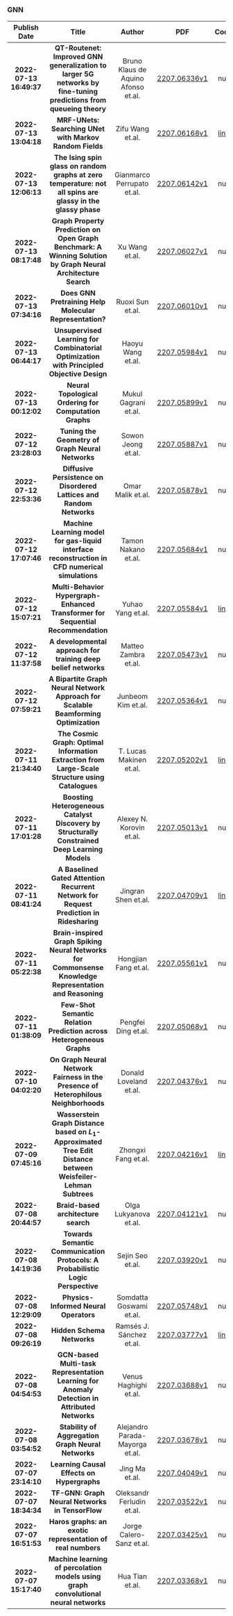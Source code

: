 
### GNN
|Publish Date|Title|Author|PDF|Code|
| :---: | :---: | :---: | :---: | :---: |
|**2022-07-13 16:49:37**|**QT-Routenet: Improved GNN generalization to larger 5G networks by   fine-tuning predictions from queueing theory**|Bruno Klaus de Aquino Afonso et.al.|[2207.06336v1](http://arxiv.org/abs/2207.06336v1)|null|
|**2022-07-13 13:04:18**|**MRF-UNets: Searching UNet with Markov Random Fields**|Zifu Wang et.al.|[2207.06168v1](http://arxiv.org/abs/2207.06168v1)|[link](https://github.com/zifuwanggg/MRF-UNets)|
|**2022-07-13 12:06:13**|**The Ising spin glass on random graphs at zero temperature: not all spins   are glassy in the glassy phase**|Gianmarco Perrupato et.al.|[2207.06142v1](http://arxiv.org/abs/2207.06142v1)|null|
|**2022-07-13 08:17:48**|**Graph Property Prediction on Open Graph Benchmark: A Winning Solution by   Graph Neural Architecture Search**|Xu Wang et.al.|[2207.06027v1](http://arxiv.org/abs/2207.06027v1)|null|
|**2022-07-13 07:34:16**|**Does GNN Pretraining Help Molecular Representation?**|Ruoxi Sun et.al.|[2207.06010v1](http://arxiv.org/abs/2207.06010v1)|null|
|**2022-07-13 06:44:17**|**Unsupervised Learning for Combinatorial Optimization with Principled   Objective Design**|Haoyu Wang et.al.|[2207.05984v1](http://arxiv.org/abs/2207.05984v1)|null|
|**2022-07-13 00:12:02**|**Neural Topological Ordering for Computation Graphs**|Mukul Gagrani et.al.|[2207.05899v1](http://arxiv.org/abs/2207.05899v1)|null|
|**2022-07-12 23:28:03**|**Tuning the Geometry of Graph Neural Networks**|Sowon Jeong et.al.|[2207.05887v1](http://arxiv.org/abs/2207.05887v1)|null|
|**2022-07-12 22:53:36**|**Diffusive Persistence on Disordered Lattices and Random Networks**|Omar Malik et.al.|[2207.05878v1](http://arxiv.org/abs/2207.05878v1)|null|
|**2022-07-12 17:07:46**|**Machine Learning model for gas-liquid interface reconstruction in CFD   numerical simulations**|Tamon Nakano et.al.|[2207.05684v1](http://arxiv.org/abs/2207.05684v1)|null|
|**2022-07-12 15:07:21**|**Multi-Behavior Hypergraph-Enhanced Transformer for Sequential   Recommendation**|Yuhao Yang et.al.|[2207.05584v1](http://arxiv.org/abs/2207.05584v1)|[link](https://github.com/yuh-yang/mbht-kdd22)|
|**2022-07-12 11:37:58**|**A developmental approach for training deep belief networks**|Matteo Zambra et.al.|[2207.05473v1](http://arxiv.org/abs/2207.05473v1)|null|
|**2022-07-12 07:59:21**|**A Bipartite Graph Neural Network Approach for Scalable Beamforming   Optimization**|Junbeom Kim et.al.|[2207.05364v1](http://arxiv.org/abs/2207.05364v1)|null|
|**2022-07-11 21:34:40**|**The Cosmic Graph: Optimal Information Extraction from Large-Scale   Structure using Catalogues**|T. Lucas Makinen et.al.|[2207.05202v1](http://arxiv.org/abs/2207.05202v1)|[link](https://github.com/tlmakinen/cosmicgraphs)|
|**2022-07-11 17:01:28**|**Boosting Heterogeneous Catalyst Discovery by Structurally Constrained   Deep Learning Models**|Alexey N. Korovin et.al.|[2207.05013v1](http://arxiv.org/abs/2207.05013v1)|null|
|**2022-07-11 08:41:24**|**A Baselined Gated Attention Recurrent Network for Request Prediction in   Ridesharing**|Jingran Shen et.al.|[2207.04709v1](http://arxiv.org/abs/2207.04709v1)|[link](https://github.com/wingsupete/rsodp)|
|**2022-07-11 05:22:38**|**Brain-inspired Graph Spiking Neural Networks for Commonsense Knowledge   Representation and Reasoning**|Hongjian Fang et.al.|[2207.05561v1](http://arxiv.org/abs/2207.05561v1)|null|
|**2022-07-11 01:38:09**|**Few-Shot Semantic Relation Prediction across Heterogeneous Graphs**|Pengfei Ding et.al.|[2207.05068v1](http://arxiv.org/abs/2207.05068v1)|null|
|**2022-07-10 04:02:20**|**On Graph Neural Network Fairness in the Presence of Heterophilous   Neighborhoods**|Donald Loveland et.al.|[2207.04376v1](http://arxiv.org/abs/2207.04376v1)|null|
|**2022-07-09 07:45:16**|**Wasserstein Graph Distance based on $L_1$-Approximated Tree Edit   Distance between Weisfeiler-Lehman Subtrees**|Zhongxi Fang et.al.|[2207.04216v1](http://arxiv.org/abs/2207.04216v1)|[link](https://github.com/fzx-oss/wwls)|
|**2022-07-08 20:44:57**|**Braid-based architecture search**|Olga Lukyanova et.al.|[2207.04121v1](http://arxiv.org/abs/2207.04121v1)|null|
|**2022-07-08 14:19:36**|**Towards Semantic Communication Protocols: A Probabilistic Logic   Perspective**|Sejin Seo et.al.|[2207.03920v1](http://arxiv.org/abs/2207.03920v1)|null|
|**2022-07-08 12:29:09**|**Physics-Informed Neural Operators**|Somdatta Goswami et.al.|[2207.05748v1](http://arxiv.org/abs/2207.05748v1)|null|
|**2022-07-08 09:26:19**|**Hidden Schema Networks**|Ramsés J. Sánchez et.al.|[2207.03777v1](http://arxiv.org/abs/2207.03777v1)|[link](https://github.com/ramsesjsf/hiddenschemanetworks)|
|**2022-07-08 04:54:53**|**GCN-based Multi-task Representation Learning for Anomaly Detection in   Attributed Networks**|Venus Haghighi et.al.|[2207.03688v1](http://arxiv.org/abs/2207.03688v1)|null|
|**2022-07-08 03:54:52**|**Stability of Aggregation Graph Neural Networks**|Alejandro Parada-Mayorga et.al.|[2207.03678v1](http://arxiv.org/abs/2207.03678v1)|null|
|**2022-07-07 23:14:10**|**Learning Causal Effects on Hypergraphs**|Jing Ma et.al.|[2207.04049v1](http://arxiv.org/abs/2207.04049v1)|null|
|**2022-07-07 18:34:34**|**TF-GNN: Graph Neural Networks in TensorFlow**|Oleksandr Ferludin et.al.|[2207.03522v1](http://arxiv.org/abs/2207.03522v1)|null|
|**2022-07-07 16:51:53**|**Haros graphs: an exotic representation of real numbers**|Jorge Calero-Sanz et.al.|[2207.03425v1](http://arxiv.org/abs/2207.03425v1)|null|
|**2022-07-07 15:17:40**|**Machine learning of percolation models using graph convolutional neural   networks**|Hua Tian et.al.|[2207.03368v1](http://arxiv.org/abs/2207.03368v1)|null|
